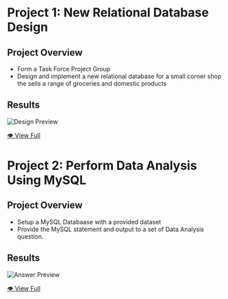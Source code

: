 # Project 1: New Relational Database Design

## Project Overview

- Form a Task Force Project Group
- Design and implement a new relational database for a small corner shop the sells a range of groceries and domestic products

## Results

![Design Preview](https://github.com/user-attachments/assets/4862b544-b9cd-416a-a7fc-8fbabc314088)

<!--- [🔎 View Full](https://github.com/user-attachments/files/19044313/RelationalDB_Design.pdf) --->
[👁️ View Full]()

# Project 2: Perform Data Analysis Using MySQL

## Project Overview

- Setup a MySQL Databaase with a provided dataset
- Provide the MySQL statement and output to a set of Data Analysis question.

## Results
![Answer Preview](https://github.com/user-attachments/assets/5ca5fc9b-10f5-41e2-9109-f9532faae084)

<!--- [🔎 View Full](https://github.com/user-attachments/files/19044414/MySQL_Data_Analysis-Practice.pdf) --->
[👁️ View Full]()
